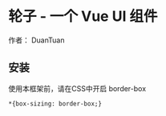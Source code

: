 # 轮子 - 一个 Vue UI 组件

作者： DuanTuan



## 安装

使用本框架前，请在CSS中开启 border-box

```
*{box-sizing: border-box;}
```